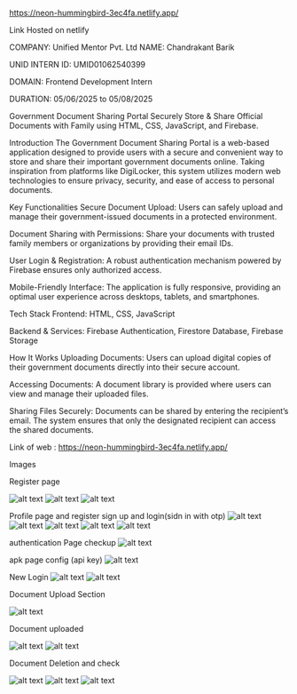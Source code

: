 https://neon-hummingbird-3ec4fa.netlify.app/

Link Hosted on netlify



COMPANY: Unified Mentor Pvt. Ltd
NAME: Chandrakant Barik

UNID INTERN ID:  UMID01062540399

DOMAIN: Frontend Development Intern

DURATION: 05/06/2025 to 05/08/2025

Government Document Sharing Portal
Securely Store & Share Official Documents with Family using HTML, CSS, JavaScript, and Firebase.

Introduction
The Government Document Sharing Portal is a web-based application designed to provide users with a secure and convenient way to store and share their important government documents online. Taking inspiration from platforms like DigiLocker, this system utilizes modern web technologies to ensure privacy, security, and ease of access to personal documents.

Key Functionalities
Secure Document Upload: Users can safely upload and manage their government-issued documents in a protected environment.

Document Sharing with Permissions: Share your documents with trusted family members or organizations by providing their email IDs.

User Login & Registration: A robust authentication mechanism powered by Firebase ensures only authorized access.

Mobile-Friendly Interface: The application is fully responsive, providing an optimal user experience across desktops, tablets, and smartphones.

Tech Stack
Frontend: HTML, CSS, JavaScript

Backend & Services: Firebase Authentication, Firestore Database, Firebase Storage

How It Works
Uploading Documents:
Users can upload digital copies of their government documents directly into their secure account.

Accessing Documents:
A document library is provided where users can view and manage their uploaded files.

Sharing Files Securely:
Documents can be shared by entering the recipient’s email. The system ensures that only the designated recipient can access the shared documents.


Link of web :   https://neon-hummingbird-3ec4fa.netlify.app/


Images 




Register page

![alt text](<Screenshot (124).png>)
![alt text](<Screenshot (122).png>)
![alt text](<Screenshot (125).png>)


Profile page and register sign up and login(sidn in with otp)
![alt text](<Screenshot (127).png>)
![alt text](<Screenshot (128).png>)
![alt text](<Screenshot (129).png>)
![alt text](<Screenshot (130).png>)
![alt text](<Screenshot (131).png>)


authentication Page checkup
![alt text](<Screenshot (119).png>)


apk page  config (api key)
![alt text](<Screenshot (121).png>)



New Login
![alt text](<Screenshot (124).png>)
![alt text](<Screenshot (123).png>)


Document Upload Section

![alt text](<Screenshot (126).png>)


Document uploaded 

![alt text](<Screenshot (133).png>)
![alt text](<Screenshot (134).png>)



Document Deletion and check

![alt text](<Screenshot (135).png>)
![alt text](<Screenshot (136).png>)
![alt text](<Screenshot (137).png>)
